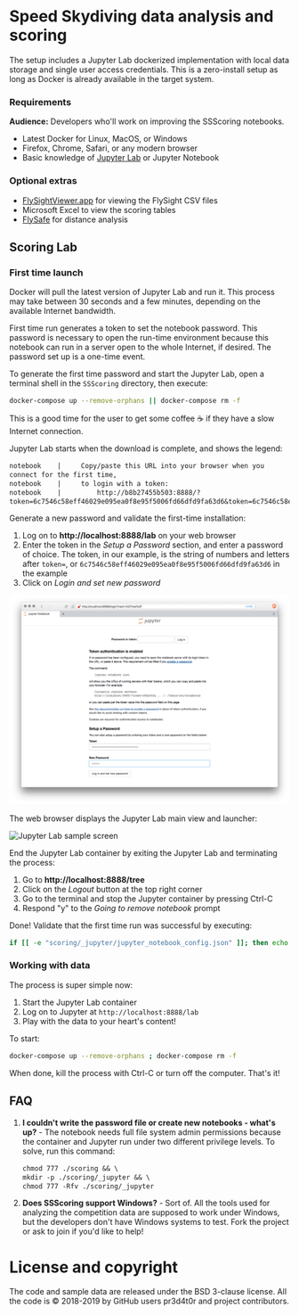 # Speed Skydiving data analysis and scoring


The setup includes a Jupyter Lab dockerized implementation with local data
storage and single user access credentials.  This is a zero-install setup as long as
Docker is already available in the target system.


### Requirements

**Audience:**  Developers who'll work on improving the SSScoring notebooks.

* Latest Docker for Linux, MacOS, or Windows
* Firefox, Chrome, Safari, or any modern browser
* Basic knowledge of [Jupyter Lab](https://jupyter-notebook.readthedocs.io/en/stable/index.html)
  or Jupyter Notebook


### Optional extras

* [FlySightViewer.app](http://www.flysight.ca/extras.htm) for viewing the
  FlySight CSV files
* Microsoft Excel to view the scoring tables
* [FlySafe](https://www.facebook.com/FlySafeApp/) for distance analysis


## Scoring Lab


### First time launch

Docker will pull the latest version of Jupyter Lab and run it.  This process may
take between 30 seconds and a few minutes, depending on the available Internet
bandwidth.

First time run generates a token to set the notebook password.  This password is
necessary to open the run-time environment because this notebook can run in a
server open to the whole Internet, if desired.  The password set up is a
one-time event.

To generate the first time password and start the Jupyter Lab, open a terminal
shell in the `SSScoring` directory, then execute:

```bash
docker-compose up --remove-orphans || docker-compose rm -f
```

This is a good time for the user to get some coffee ☕️ if they have a slow
Internet connection.

Jupyter Lab starts when the download is complete, and shows the legend:

```
notebook    |     Copy/paste this URL into your browser when you connect for the first time,
notebook    |     to login with a token:
notebook    |         http://b8b27455b503:8888/?token=6c7546c58eff46029e095ea0f8e95f5006fd66dfd9fa63d6&token=6c7546c58eff46029e095ea0f8e95f5006fd66dfd9fa63d6
```

Generate a new password and validate the first-time installation:

1. Log on to **http://localhost:8888/lab** on your web browser
1. Enter the token in the _Setup a Password_ section, and enter a password of
   choice.  The token, in our example, is the string of numbers and letters
   after `token=`, or `6c7546c58eff46029e095ea0f8e95f5006fd66dfd9fa63d6` in the
   example
1. Click on _Login and set new password_

![Password set up and token browser example](https://raw.githubusercontent.com/pr3d4t0r/basdtracks2018/master/images/token-password-setup.png) 

The web browser displays the Jupyter Lab main view and launcher:

![Jupyter Lab sample screen](https://raw.githubusercontent.com/pr3d4t0r/SSScoring/master/images/lab-first-run.png) 

End the Jupyter Lab container by exiting the Jupyter Lab and terminating the process:

1. Go to **http://localhost:8888/tree**
1. Click on the _Logout_ button at the top right corner
1. Go to the terminal and stop the Jupyter container by pressing Ctrl-C
1. Respond "y" to the _Going to remove notebook_ prompt

Done!  Validate that the first time run was successful by executing:

```bash
if [[ -e "scoring/_jupyter/jupyter_notebook_config.json" ]]; then echo 'Success!'; else echo "Failed - try again"; fi
```


### Working with data

The process is super simple now:

1. Start the Jupyter Lab container
1. Log on to Jupyter at `http://localhost:8888/lab`
1. Play with the data to your heart's content!

To start:

```bash
docker-compose up --remove-orphans ; docker-compose rm -f
```

When done, kill the process with Ctrl-C or turn off the computer.  That's it!


## FAQ

1. **I couldn't write the password file or create new notebooks - what's up?** -
   The notebook needs full file system admin permissions because the container
   and Jupyter run under two different privilege levels.  To solve, run this 
   command:

   ```
   chmod 777 ./scoring && \
   mkdir -p ./scoring/_jupyter && \
   chmod 777 -Rfv ./scoring/_jupyter
   ```

1. **Does SSScoring support Windows?** - Sort of.  All the tools used for analyzing the
   competition data are supposed to work under Windows, but the developers
   don't have Windows systems to test.  Fork the project or ask to join if you'd
   like to help!


# License and copyright

The code and sample data are released under the BSD 3-clause license.  All the
code is &copy; 2018-2019 by GitHub users pr3d4t0r and project contributors.

